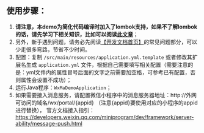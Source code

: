 ## 使用步骤：
1. **请注意，本demo为简化代码编译时加入了lombok支持，如果不了解lombok的话，请先学习下相关知识，比如可以阅读[此文章](https://mp.weixin.qq.com/s/cUc-bUcprycADfNepnSwZQ)**；
1. 另外，新手遇到问题，请务必先阅读[【开发文档首页】](https://github.com/Wechat-Group/WxJava/wiki)的常见问题部分，可以少走很多弯路，节省不少时间。
1. 配置：复制 `/src/main/resources/application.yml.template` 或者修改其扩展名生成 `application.yml` 文件，根据自己需要填写相关配置（需要注意的是：yml文件内的属性冒号后面的文字之前需要加空格，可参考已有配置，否则属性会设置不成功）；	
1. 运行Java程序：`WxMaDemoApplication`；
1. 如果需要接入消息服务，请配置微信小程序中的消息服务器地址：http://外网可访问的域名/wx/portal/{appid} （注意{appid}要使用对应的小程序的appid进行替换）， 官方文档接入指引：https://developers.weixin.qq.com/miniprogram/dev/framework/server-ability/message-push.html
	
